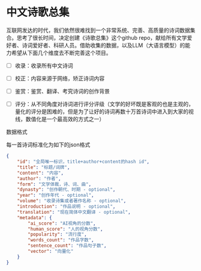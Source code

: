# 中文诗歌总集
互联网发达的时代，我们依然很难找到一个非常系统、完善、高质量的诗词数据集合。思考了很长时间，决定创建《诗歌总集》这个github repo，献给所有文学爱好者、诗词爱好者、科研人员。借助收集的数据，以及LLM（大语言模型）的能力希望从下面几个维度去不断完善这个项目。
- [ ] 收录：收录所有中文诗词
- [ ] 校正：内容来源于网络，矫正诗词内容
- [ ] 鉴赏：鉴赏、翻译、考究诗词的创作背景
- [ ] 评分：从不同角度对诗词进行评分评级（文学的好坏既是客观的也是主观的，量化的评分是困难的，但是为了让好的诗词再数十万首诗词中进入到大家的视线，数值化是一个最高效的方式之一）


数据格式

每一首诗词标准化为如下的json格式
```json
{
    "id": "全局唯一标识，title+author+content的hash id",
    "title": "标题/词牌",
    "content": "内容",
    "author": "作者",
    "form": "文学体裁，诗、词、曲",
    "dynasty": "创作朝代、时期 - optional",
    "year": "创作年代 - optional",
    "volume": "收录诗集或者著作名称 - optional",
    "introduction": "作品说明 - optional",
    "translation": "现在简体中文翻译 - optional",
    "metadata": {
        "ai_score": "AI视角的分数",
        "human_score": "人的视角分数",
        "popularity": "流行度",
        "words_count": "作品字数",
        "sentence_count": "作品句子数",
        "vector": "向量化"
    }
}
```



